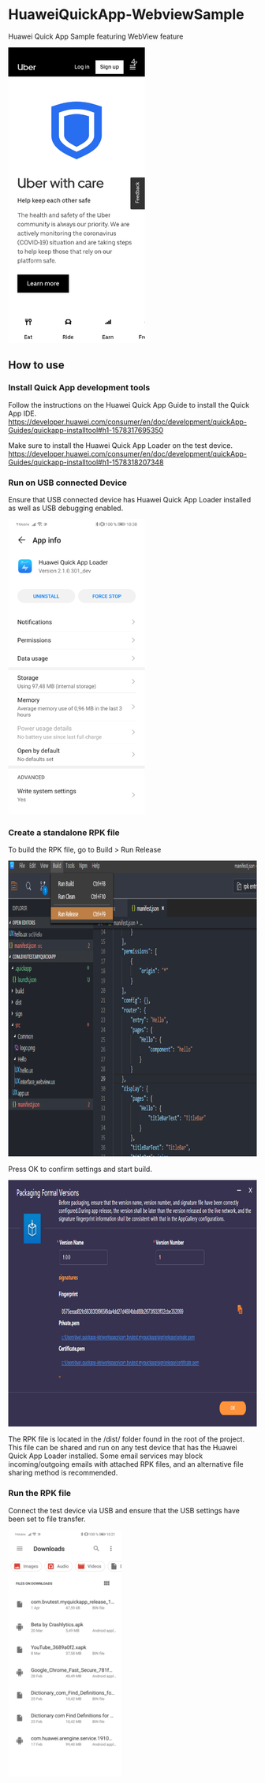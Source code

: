 # HuaweiQuickApp-WebviewSample
Huawei Quick App Sample featuring WebView feature

<kbd>
  <img src="pictures/QuickApp_WebView.jpg" height="600"/>
</kbd>

## How to use

### Install Quick App development tools

Follow the instructions on the Huawei Quick App Guide to install the Quick App IDE.
https://developer.huawei.com/consumer/en/doc/development/quickApp-Guides/quickapp-installtool#h1-1578317695350

Make sure to install the Huawei Quick App Loader on the test device.
https://developer.huawei.com/consumer/en/doc/development/quickApp-Guides/quickapp-installtool#h1-1578318207348

### Run on USB connected Device

Ensure that USB connected device has Huawei Quick App Loader installed as well as USB debugging enabled.

<kbd>
  <img src="pictures/QuickAppLoader_installed.jpg" height="600"/>
</kbd>



### Create a standalone RPK file

To build the RPK file, go to Build > Run Release

<img src="pictures/build_release.png" height="600"/>

Press OK to confirm settings and start build.

<img src="pictures/build_cert.png" height="500"/>

The RPK file is located in the /dist/ folder found in the root of the project. This file can be shared and run on any test device that has the Huawei Quick App Loader installed. Some email services may block incoming/outgoing emails with attached RPK files, and an alternative file sharing method is recommended.

### Run the RPK file

Connect the test device via USB and ensure that the USB settings have been set to file transfer.

<kbd>
  <img src="pictures/device_downloads.jpg" height="500"/>
</kbd>
